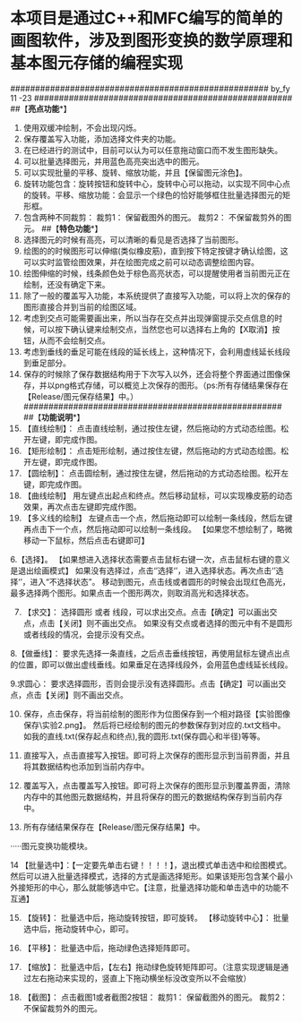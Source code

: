 # 本项目是通过C++和MFC编写的简单的画图软件，涉及到图形变换的数学原理和基本图元存储的编程实现
####################################################
by_fy 11 -23
####################################################
##【********亮点功能*********】
1. 使用双缓冲绘制，不会出现闪烁。
2. 保存覆盖写入功能，添加选择文件夹的功能。
3. 在已经进行的测试中，目前可以认为可以任意拖动窗口而不发生图形缺失。
4. 可以批量选择图元，并用蓝色高亮突出选中的图元。
5. 可以实现批量的平移、旋转、缩放功能，并且【保留图元涂色】。
6. 旋转功能包含：旋转按钮和旋转中心，旋转中心可以拖动，以实现不同中心点的旋转。平移、缩放功能：会显示一个绿色的恰好能够框住批量选择图元的矩形框。
7. 包含两种不同裁剪：
	裁剪1： 保留截图外的图元。
	裁剪2： 不保留裁剪外的图元。
##【********特色功能*********】
1. 选择图元的时候有高亮，可以清晰的看见是否选择了当前图形。
2. 绘图的的时候图形可以伸缩(类似橡皮筋)，直到按下特定按键才确认绘图，这可以实时监管绘图效果，并在绘图完成之前可以动态调整绘图内容。
3. 绘图伸缩的时候，线条颜色处于棕色高亮状态，可以提醒使用者当前图元正在绘制，还没有确定下来。
4. 除了一般的覆盖写入功能，本系统提供了直接写入功能，可以将上次的保存的图形直接合并到当前的绘图区域。
5. 考虑到交点可能需要画出来，所以当存在交点并出现弹窗提示交点信息的时候，可以按下确认键来绘制交点，当然您也可以选择右上角的【X取消】按钮，从而不会绘制交点。
6. 考虑到垂线的垂足可能在线段的延长线上，这种情况下，会利用虚线延长线段到垂足部分。
7. 保存的时候除了保存数据结构用于下次写入以外，还会将整个界面通过图像保存，并以png格式存储，可以概览上次保存的图形。（ps:所有存储结果保存在【Release/图元保存结果】中。）
####################################################
##【********功能说明*********】
1. 【直线绘制】：
点击直线绘制，通过按住左键，然后拖动的方式动态绘图。松开左键，即完成作图。
2. 【矩形绘制】：
点击矩形绘制，通过按住左键，然后拖动的方式动态绘图。松开左键，即完成作图。
3. 【圆绘制】：
点击圆绘制，通过按住左键，然后拖动的方式动态绘图。松开左键，即完成作图。
4. 【曲线绘制】
用左键点出起点和终点。然后移动鼠标，可以实现橡皮筋的动态效果，再次点击左键即完成作图。
5. 【多义线的绘制】
左键点击一个点，然后拖动即可以绘制一条线段，然后左键再点击下一个点，然后拖动即可以绘制一条线段。
【如果您不想绘制了，略微移动一下鼠标，然后点击右键即可】

6.【选择】。
【如果想进入选择状态需要点击鼠标右键一次，点击鼠标右键的意义是退出绘画模式】
如果没有选择过，点击‘’选择‘’，进入选择状态。再次点击‘’选择‘’，进入“不选择状态”。
移动到图元，点击线或者圆形的时候会出现红色高光，最多选择两个图形。如果点击一个图形两次，则取消高光和选择状态。

7. 【求交】：
选择圆形 或者 线段，可以求出交点。点击【确定】可以画出交点，点击【关闭】则不画出交点。
如果没有交点或者选择的图元中有不是圆形或者线段的情况，会提示没有交点。

8.【做垂线】：
要求先选择一条直线，之后点击垂线按钮，再使用鼠标左键点出点的位置，即可以做出虚线垂线。如果垂足在选择线段外，会用蓝色虚线延长线段。

9.求圆心：
要求选择圆形，否则会提示没有选择圆形。点击【确定】可以画出交点，点击【关闭】则不画出交点。

10. 保存，点击保存，将当前绘制的图形作为位图保存到一个相对路径【实验图像保存\\实验2.png】。
     然后将已经绘制的图元的参数保存到对应的.txt文档中。如我的直线.txt(保存起点和终点),我的圆形.txt(保存圆心和半径)等等。

11. 直接写入，点击直接写入按钮。即可将上次保存的图形显示到当前界面，并且将其数据结构也添加到当前内存中。

12. 覆盖写入，点击覆盖写入按钮。即可将上次保存的图形显示到覆盖界面，清除内存中的其他图元数据结构，并且将保存的图元的数据结构保存到当前内存中。

13. 所有存储结果保存在【Release/图元保存结果】中。

·····图元变换功能模块。

14 【批量选中】：【一定要先单击右键！！！！】，退出模式单击选中和绘图模式。然后可以进入批量选择模式，选择的方式是画选择矩形。如果该矩形包含某个最小外接矩形的中心，那么就能够选中它。【注意，批量选择功能和单击选中的功能不互通】

15. 【旋转】： 批量选中后，拖动旋转按钮，即可旋转。
【移动旋转中心】： 批量选中后，拖动旋转中心，即可。

16. 【平移】： 批量选中后，拖动绿色选择矩阵即可。

17. 【缩放】： 批量选中后，【左右】拖动绿色旋转矩阵即可。（注意实现逻辑是通过左右拖动来实现的，竖直上下拖动横坐标没改变所以不会缩放）

18. 【截图】： 点击截图1或者截图2按钮：	
        裁剪1： 保留截图外的图元。
	裁剪2： 不保留裁剪外的图元。


